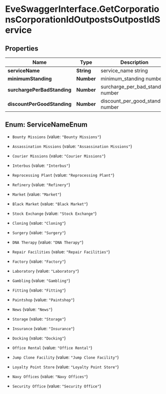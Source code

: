 # EveSwaggerInterface.GetCorporationsCorporationIdOutpostsOutpostIdService

## Properties
Name | Type | Description | Notes
------------ | ------------- | ------------- | -------------
**serviceName** | **String** | service_name string | 
**minimumStanding** | **Number** | minimum_standing number | 
**surchargePerBadStanding** | **Number** | surcharge_per_bad_standing number | 
**discountPerGoodStanding** | **Number** | discount_per_good_standing number | 


<a name="ServiceNameEnum"></a>
## Enum: ServiceNameEnum


* `Bounty Missions` (value: `"Bounty Missions"`)

* `Assassination Missions` (value: `"Assassination Missions"`)

* `Courier Missions` (value: `"Courier Missions"`)

* `Interbus` (value: `"Interbus"`)

* `Reprocessing Plant` (value: `"Reprocessing Plant"`)

* `Refinery` (value: `"Refinery"`)

* `Market` (value: `"Market"`)

* `Black Market` (value: `"Black Market"`)

* `Stock Exchange` (value: `"Stock Exchange"`)

* `Cloning` (value: `"Cloning"`)

* `Surgery` (value: `"Surgery"`)

* `DNA Therapy` (value: `"DNA Therapy"`)

* `Repair Facilities` (value: `"Repair Facilities"`)

* `Factory` (value: `"Factory"`)

* `Laboratory` (value: `"Laboratory"`)

* `Gambling` (value: `"Gambling"`)

* `Fitting` (value: `"Fitting"`)

* `Paintshop` (value: `"Paintshop"`)

* `News` (value: `"News"`)

* `Storage` (value: `"Storage"`)

* `Insurance` (value: `"Insurance"`)

* `Docking` (value: `"Docking"`)

* `Office Rental` (value: `"Office Rental"`)

* `Jump Clone Facility` (value: `"Jump Clone Facility"`)

* `Loyalty Point Store` (value: `"Loyalty Point Store"`)

* `Navy Offices` (value: `"Navy Offices"`)

* `Security Office` (value: `"Security Office"`)





